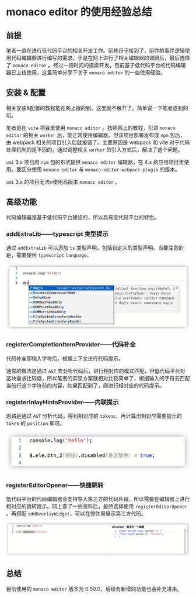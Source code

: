 # monaco editor 的使用经验总结 

## 前提

笔者一直在进行低代码平台的相关开发工作。前些日子接到了，组件的事件逻辑使用代码编辑器进行编写的需求。于是在网上进行了相关编辑器的调研后，最后选择了 `monaco editor` 。经过一段时间的摸索开发，目前基于低代码平台的代码编辑器已上线使用。这里简单分享下关于 `monaco editor` 的一些使用经验。

## 安装 & 配置

相关安装&配置的教程能在网上搜的到，这里就不展开了。简单说一下笔者遇到的坑。

笔者是在 `vite` 项目里使用 `monaco editor` 。按照网上的教程，引进 `monaco editor` 的相关 `worker` 后，能正常使用编辑器。但该项目部署发布成 `npm` 包后，由 webpack 相关的项目引入后就报错了。主要原因是 webpack 和 vite 对于代码处理机制的是不同的。通过调整相关 `worker` 的引入方式后，解决了这个问题。

`umi` 3.x 项目用 `npm` 包的形式提供 `monaco editor` 编辑器，在 4.x 的应用项目里使用。要区分使用 `monaco editor` 与 `monaco-editor-webpack-plugin` 的版本。

`umi` 3.x 的项目无法n使用高版本 `monaco editor` 。

## 高级功能

代码编辑器是基于低代码平台建设的，所以具有低代码平台的特色。

### addExtraLib——typescript 类型提示

通过 `addExtraLib` 可以添加 `ts` 类型声明，包括自定义的类型声明。当要注意的是，需要使用 `typescript` `language`。

![1.png](../assets/use-monaco-editor/1.png)

### registerCompletionItemProvider——代码补全

代码补全即输入字符后，根据上下文进行代码提示。

通常的做法是通过 `AST` 去分析代码后，进行相对应的模式匹配，但低代码平台对这块需求比较低，所以笔者的实现方案就相对比较简单了，根据输入的字符去匹配当前行这个字符前的内容，如果匹配到了，则进行相对应的代码提示。

### registerInlayHintsProvider——内联提示

思路是通过 `AST` 分析代码，得到相对应的 `tokens`，再计算出相对应需要提示的 `token` 的 `position` 即可。

![2.png](../assets/use-monaco-editor/2.png)

### registerEditorOpener——快捷跳转

低代码平台的代码编辑器会支持导入第三方的代码片段，所以需要在编辑器上进行相对应的跳转提示。网上查了一些资料后，最终选择使用 `registerEditorOpener` 。再搭配 `addOverlayWidget`，可以在控件里展示第三方代码。

![3.png](../assets/use-monaco-editor/3.png)


## 总结

目前使用的 `monaco editor` 版本为 0.50.0，后续有新增的功能也会补充进来。